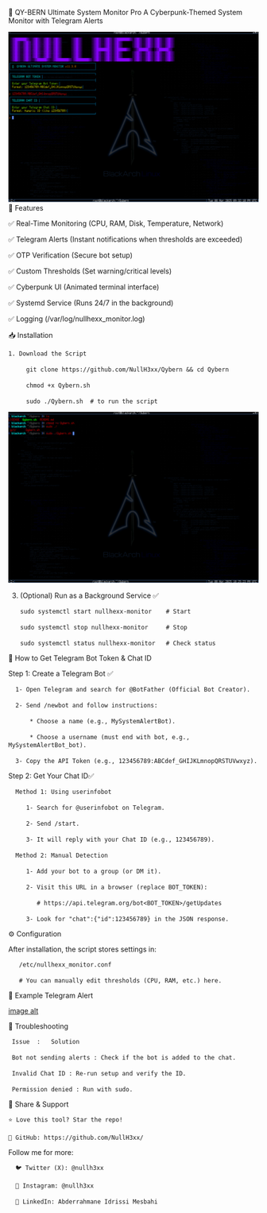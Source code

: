🔧 QY-BERN Ultimate System Monitor Pro
A Cyberpunk-Themed System Monitor with Telegram Alerts

![image alt](https://github.com/NullH3xx/Qybern/blob/main/demo.PNG?raw=true)
🌟 Features

   ✅ Real-Time Monitoring (CPU, RAM, Disk, Temperature, Network)

   ✅ Telegram Alerts (Instant notifications when thresholds are exceeded)

   ✅ OTP Verification (Secure bot setup)

   ✅ Custom Thresholds (Set warning/critical levels)

   ✅ Cyberpunk UI (Animated terminal interface)

   ✅ Systemd Service (Runs 24/7 in the background)

   ✅ Logging (/var/log/nullhexx_monitor.log)

📥 Installation

    1. Download the Script

         git clone https://github.com/NullH3xx/Qybern && cd Qybern
  
         chmod +x Qybern.sh 

         sudo ./Qybern.sh  # to run the script

![image alt](https://github.com/NullH3xx/Qybern/blob/main/sudo.PNG?raw=true)

3. (Optional) Run as a Background Service ✅

       sudo systemctl start nullhexx-monitor    # Start
   
       sudo systemctl stop nullhexx-monitor     # Stop
   
       sudo systemctl status nullhexx-monitor   # Check status

🤖 How to Get Telegram Bot Token & Chat ID

   Step 1: Create a Telegram Bot ✅

      1- Open Telegram and search for @BotFather (Official Bot Creator).

      2- Send /newbot and follow instructions:

          * Choose a name (e.g., MySystemAlertBot).

          * Choose a username (must end with bot, e.g., MySystemAlertBot_bot).

      3- Copy the API Token (e.g., 123456789:ABCdef_GHIJKLmnopQRSTUVwxyz).

   Step 2: Get Your Chat ID✅

      Method 1: Using userinfobot

         1- Search for @userinfobot on Telegram.

         2- Send /start.

         3- It will reply with your Chat ID (e.g., 123456789).
         
      Method 2: Manual Detection
      
         1- Add your bot to a group (or DM it).

         2- Visit this URL in a browser (replace BOT_TOKEN):

            # https://api.telegram.org/bot<BOT_TOKEN>/getUpdates

         3- Look for "chat":{"id":123456789} in the JSON response.

⚙️ Configuration

   After installation, the script stores settings in:

       /etc/nullhexx_monitor.conf

       # You can manually edit thresholds (CPU, RAM, etc.) here.

📜 Example Telegram Alert

   [image alt]()

📌 Troubleshooting

     Issue  :	Solution

     Bot not sending alerts	: Check if the bot is added to the chat.

     Invalid Chat ID : Re-run setup and verify the ID.

     Permission denied : Run with sudo.

 📢 Share & Support
 
    ⭐ Love this tool? Star the repo!

    🔗 GitHub: https://github.com/NullH3xx/

Follow me for more:

      🐦 Twitter (X): @nullh3xx

      📸 Instagram: @nullh3xx

      💼 LinkedIn: Abderrahmane Idrissi Mesbahi



   
      


